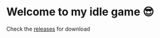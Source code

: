 # Welcome to my idle game 😎
Check the [releases](https://github.com/Kuzat/idle-game/releases) for download
